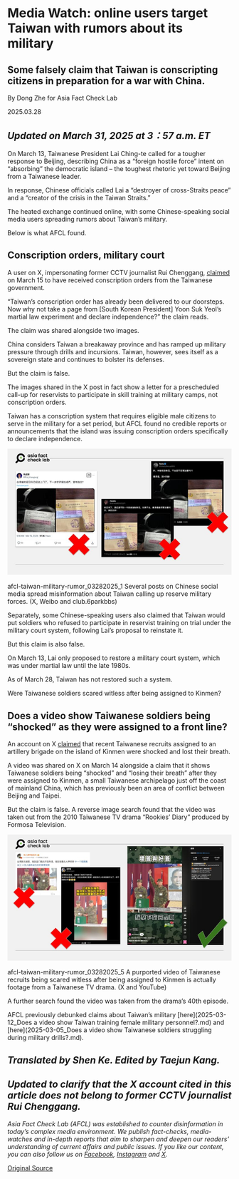 # Media Watch: online users target Taiwan with rumors about its military

## Some falsely claim that Taiwan is conscripting citizens in preparation for a war with China.

By Dong Zhe for Asia Fact Check Lab

2025.03.28

## *Updated on March 31, 2025 at 3：57 a.m. ET*

On March 13, Taiwanese President Lai Ching-te called for a tougher response to Beijing, describing China as a “foreign hostile force” intent on “absorbing” the democratic island – the toughest rhetoric yet toward Beijing from a Taiwanese leader.

In response, Chinese officials called Lai a “destroyer of cross-Straits peace” and a “creator of the crisis in the Taiwan Straits.”

The heated exchange continued online, with some Chinese-speaking social media users spreading rumors about Taiwan’s military.

Below is what AFCL found.

## Conscription orders, military court

A user on X, impersonating former CCTV journalist Rui Chenggang, [claimed](https://archive.ph/H4Ne6) on March 15 to have received conscription orders from the Taiwanese government.

“Taiwan’s conscription order has already been delivered to our doorsteps. Now why not take a page from [South Korean President] Yoon Suk Yeol’s martial law experiment and declare independence?” the claim reads.

The claim was shared alongside two images.

China considers Taiwan a breakaway province and has ramped up military pressure through drills and incursions. Taiwan, however, sees itself as a sovereign state and continues to bolster its defenses.

But the claim is false.

The images shared in the X post in fact show a letter for a prescheduled call-up for reservists to participate in skill training at military camps, not conscription orders.

Taiwan has a conscription system that requires eligible male citizens to serve in the military for a set period, but AFCL found no credible reports or announcements that the island was issuing conscription orders specifically to declare independence.

![Several posts on Chinese social media spread misinformation about Taiwan calling up reserve military forces.](images/UBEGGDVLU5BZLGQDBTWTKNGMHA.jpg)

afcl-taiwan-military-rumor\_03282025\_1 Several posts on Chinese social media spread misinformation about Taiwan calling up reserve military forces. (X, Weibo and club.6parkbbs)

Separately, some Chinese-speaking users also claimed that Taiwan would put soldiers who refused to participate in reservist training on trial under the military court system, following Lai’s proposal to reinstate it.

But this claim is also false.

On March 13, Lai only proposed to restore a military court system, which was under martial law until the late 1980s.

As of March 28, Taiwan has not restored such a system.

Were Taiwanese soldiers scared witless after being assigned to Kinmen?

## Does a video show Taiwanese soldiers being “shocked” as they were assigned to a front line?

An account on X [claimed](https://archive.ph/jt7Qr) that recent Taiwanese recruits assigned to an artillery brigade on the island of Kinmen were shocked and lost their breath.

A video was shared on X on March 14 alongside a claim that it shows Taiwanese soldiers being “shocked” and “losing their breath” after they were assigned to Kinmen, a small Taiwanese archipelago just off the coast of mainland China, which has previously been an area of conflict between Beijing and Taipei.

But the claim is false. A reverse image search found that the video was taken out from the 2010 Taiwanese TV drama “Rookies’ Diary” produced by Formosa Television.

![A purported video of Taiwanese recruits being scared witless after being assigned to Kinmen is actually footage from a Taiwanese TV drama.](images/UAOD4TU6PBHV7M3GV6RQTU3XVY.jpg)

afcl-taiwan-military-rumor\_03282025\_5 A purported video of Taiwanese recruits being scared witless after being assigned to Kinmen is actually footage from a Taiwanese TV drama. (X and YouTube)

A further search found the video was taken from the drama’s 40th episode.

AFCL previously debunked claims about Taiwan’s military [here](2025-03-12_Does a video show Taiwan training female military personnel?.md) and [here](2025-03-05_Does a video show Taiwanese soldiers struggling during military drills?.md).

## *Translated by Shen Ke. Edited by Taejun Kang.*

## *Updated to clarify that the X account cited in this article does not belong to former CCTV journalist* *Rui* *Chenggang.*

*Asia Fact Check Lab (AFCL) was established to counter disinformation in today’s complex media environment. We publish fact-checks, media-watches and in-depth reports that aim to sharpen and deepen our readers’ understanding of current affairs and public issues. If you like our content, you can also follow us on* [*Facebook*](https://www.facebook.com/asiafactchecklabcn)*,* [*Instagram*](https://www.instagram.com/asiafactchecklab/) *and* [*X*](https://twitter.com/AFCL_eng)*.*



[Original Source](https://www.rfa.org/english/factcheck/2025/03/28/afcl-taiwan-military-rumor/)